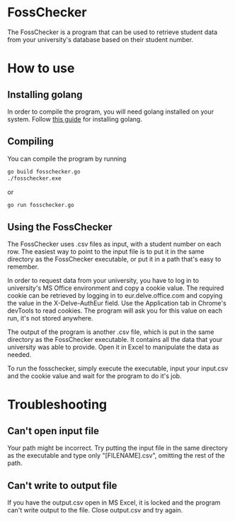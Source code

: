 # FossChecker
The FossChecker is a program that can be used to retrieve student data from your university's database based on their student number.

# How to use
## Installing golang
In order to compile the program, you will need golang installed on your system. Follow [this guide](https://golang.org/doc/install) for installing golang. 

## Compiling
You can compile the program by running 
```bash
go build fosschecker.go
./fosschecker.exe
```
or 
```bash
go run fosschecker.go
```

## Using the FossChecker
The FossChecker uses .csv files as input, with a student number on each row. The easiest way to point to the input file is to put it in the same directory as the FossChecker executable, or put it in a path that's easy to remember.

In order to request data from your university, you have to log in to university's MS Office environment and copy a cookie value.
The required cookie can be retrieved by logging in to eur.delve.office.com and copying the value in the X-Delve-AuthEur field.
Use the Application tab in Chrome's devTools to read cookies. 
The program will ask you for this value on each run, it's not stored anywhere. 

The output of the program is another .csv file, which is put in the same directory as the FossChecker executable. It contains all the data that your university was able to provide. Open it in Excel to manipulate the data as needed. 

To run the fosschecker, simply execute the executable, input your input.csv and the cookie value and wait for the program to do it's job.

# Troubleshooting
## Can't open input file
Your path might be incorrect. Try putting the input file in the same directory as the executable and type only "[FILENAME].csv", omitting the rest of the path.

## Can't write to output file
If you have the output.csv open in MS Excel, it is locked and the program can't write output to the file. Close output.csv and try again.